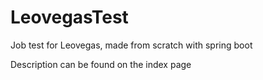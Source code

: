 # LeovegasTest
Job test for Leovegas, made from scratch with spring boot

Description can be found on the index page 
